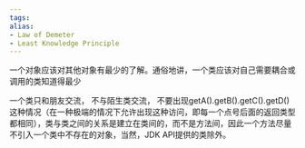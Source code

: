 ```yaml
---
tags: 
alias:
- Law of Demeter
- Least Knowledge Principle
---
```

一个对象应该对其他对象有最少的了解。通俗地讲，一个类应该对自己需要耦合或调用的类知道得最少

一个类只和朋友交流， 不与陌生类交流， 不要出现getA().getB().getC().getD()这种情况（在一种极端的情况下允许出现这种访问，即每一个点号后面的返回类型都相同），类与类之间的关系是建立在类间的，而不是方法间，因此一个方法尽量不引入一个类中不存在的对象，当然，JDK API提供的类除外。
